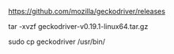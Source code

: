https://github.com/mozilla/geckodriver/releases

tar -xvzf geckodriver-v0.19.1-linux64.tar.gz

sudo cp geckodriver /usr/bin/
